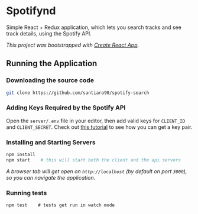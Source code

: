 # Spotifynd

Simple React + Redux application, which lets you search tracks and see track
details, using the Spotify API.

*This project was bootstrapped with [Create React App](https://github.com/facebookincubator/create-react-app).*

## Running the Application
### Downloading the source code
```sh
git clone https://github.com/santiaro90/spotify-search
```

### Adding Keys Required by the Spotify API
Open the `server/.env` file in your editor, then add valid keys for `CLIENT_ID`
and `CLIENT_SECRET`. Check out [this
tutorial](https://developer.spotify.com/web-api/tutorial/) to see how you can
get a key pair.

### Installing and Starting Servers
```sh
npm install
npm start    # this will start both the client and the api servers
```
*A browser tab will get open on `http://localhost` (by default on port `3000`),
so you can navigate the application.*

### Running tests
```
npm test    # tests get run in watch mode
```
